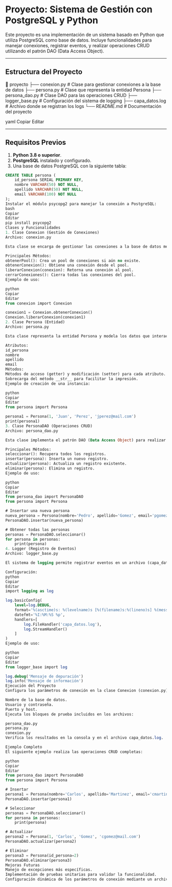 # Proyecto: Sistema de Gestión con PostgreSQL y Python

Este proyecto es una implementación de un sistema basado en Python que utiliza PostgreSQL como base de datos. Incluye funcionalidades para manejar conexiones, registrar eventos, y realizar operaciones CRUD utilizando el patrón DAO (Data Access Object).

---

## Estructura del Proyecto

📁 proyecto ├── conexion.py # Clase para gestionar conexiones a la base de datos ├── persona.py # Clase que representa la entidad Persona ├── persona_dao.py # Clase DAO para las operaciones CRUD ├── logger_base.py # Configuración del sistema de logging ├── capa_datos.log # Archivo donde se registran los logs └── README.md # Documentación del proyecto

yaml
Copiar
Editar

---

## Requisitos Previos

1. **Python 3.8 o superior**.
2. **PostgreSQL** instalado y configurado.
3. Una base de datos PostgreSQL con la siguiente tabla:

```sql
CREATE TABLE persona (
    id_persona SERIAL PRIMARY KEY,
    nombre VARCHAR(50) NOT NULL,
    apellido VARCHAR(50) NOT NULL,
    email VARCHAR(100) NOT NULL
);
Instalar el módulo psycopg2 para manejar la conexión a PostgreSQL:
bash
Copiar
Editar
pip install psycopg2
Clases y Funcionalidades
1. Clase Conexion (Gestión de Conexiones)
Archivo: conexion.py

Esta clase se encarga de gestionar las conexiones a la base de datos mediante un pool (conjunto de conexiones reutilizables).

Principales Métodos:
obtenerPool(): Crea un pool de conexiones si aún no existe.
obtenerConexion(): Obtiene una conexión desde el pool.
liberarConexion(conexion): Retorna una conexión al pool.
cerrarConexiones(): Cierra todas las conexiones del pool.
Ejemplo de uso:

python
Copiar
Editar
from conexion import Conexion

conexion1 = Conexion.obtenerConexion()
Conexion.liberarConexion(conexion1)
2. Clase Persona (Entidad)
Archivo: persona.py

Esta clase representa la entidad Persona y modela los datos que interactúan con la base de datos.

Atributos:
id_persona
nombre
apellido
email
Métodos:
Métodos de acceso (getter) y modificación (setter) para cada atributo.
Sobrecarga del método __str__ para facilitar la impresión.
Ejemplo de creación de una instancia:

python
Copiar
Editar
from persona import Persona

persona1 = Persona(1, 'Juan', 'Perez', 'jperez@mail.com')
print(persona1)
3. Clase PersonaDAO (Operaciones CRUD)
Archivo: persona_dao.py

Esta clase implementa el patrón DAO (Data Access Object) para realizar operaciones CRUD en la tabla persona.

Principales Métodos:
seleccionar(): Recupera todos los registros.
insertar(persona): Inserta un nuevo registro.
actualizar(persona): Actualiza un registro existente.
eliminar(persona): Elimina un registro.
Ejemplo de uso:

python
Copiar
Editar
from persona_dao import PersonaDAO
from persona import Persona

# Insertar una nueva persona
nueva_persona = Persona(nombre='Pedro', apellido='Gomez', email='pgomez@mail.com')
PersonaDAO.insertar(nueva_persona)

# Obtener todas las personas
personas = PersonaDAO.seleccionar()
for persona in personas:
    print(persona)
4. Logger (Registro de Eventos)
Archivo: logger_base.py

El sistema de logging permite registrar eventos en un archivo (capa_datos.log) y en la consola. Está configurado para mostrar los niveles de log: DEBUG, INFO, WARNING, ERROR, y CRITICAL.

Configuración:
python
Copiar
Editar
import logging as log

log.basicConfig(
    level=log.DEBUG,
    format='%(asctime)s: %(levelname)s [%(filename)s:%(lineno)s] %(message)s',
    datefmt='%I:%M:%S %p',
    handlers=[
        log.FileHandler('capa_datos.log'),
        log.StreamHandler()
    ]
)
Ejemplo de uso:

python
Copiar
Editar
from logger_base import log

log.debug('Mensaje de depuración')
log.info('Mensaje de información')
Ejecución del Proyecto
Configura los parámetros de conexión en la clase Conexion (conexion.py):

Nombre de la base de datos.
Usuario y contraseña.
Puerto y host.
Ejecuta los bloques de prueba incluidos en los archivos:

persona_dao.py
persona.py
conexion.py
Verifica los resultados en la consola y en el archivo capa_datos.log.

Ejemplo Completo
El siguiente ejemplo realiza las operaciones CRUD completas:

python
Copiar
Editar
from persona_dao import PersonaDAO
from persona import Persona

# Insertar
persona1 = Persona(nombre='Carlos', apellido='Martinez', email='cmartinez@mail.com')
PersonaDAO.insertar(persona1)

# Seleccionar
personas = PersonaDAO.seleccionar()
for persona in personas:
    print(persona)

# Actualizar
persona2 = Persona(1, 'Carlos', 'Gomez', 'cgomez@mail.com')
PersonaDAO.actualizar(persona2)

# Eliminar
persona3 = Persona(id_persona=2)
PersonaDAO.eliminar(persona3)
Mejoras Futuras
Manejo de excepciones más específicas.
Implementación de pruebas unitarias para validar la funcionalidad.
Configuración dinámica de los parámetros de conexión mediante un archivo .env.